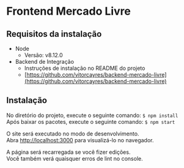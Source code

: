 # Frontend Mercado Livre

## Requisitos da instalação
- Node
    - Versão: v8.12.0
- Backend de Integração
    - Instruções de instalação no README do projeto
    - [https://github.com/vitorcayres/backend-mercado-livre](https://github.com/vitorcayres/backend-mercado-livre)

## Instalação

No diretório do projeto, execute o seguinte comando: ```$ npm install ``` <br >
Após baixar os pacotes, execute o seguinte comando: ```$ npm start ```

O site será executado no modo de desenvolvimento. <br>
Abra [http://localhost:3000](http://localhost:3000) para visualizá-lo no navegador.

A página será recarregada se você fizer edições. <br>
Você também verá quaisquer erros de lint no console.